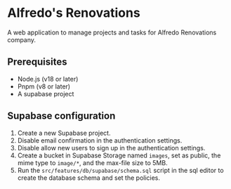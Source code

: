 # Alfredo's Renovations

A web application to manage projects and tasks for Alfredo Renovations company.

## Prerequisites

- Node.js (v18 or later)
- Pnpm (v8 or later)
- A supabase project

## Supabase configuration

1. Create a new Supabase project.
2. Disable email confirmation in the authentication settings.
3. Disable allow new users to sign up in the authentication settings.
4. Create a bucket in Supabase Storage named `images`, set as public, the mime type to `image/*`, and the max-file size to 5MB.
5. Run the `src/features/db/supabase/schema.sql` script in the sql editor to create the database schema and set the policies.

